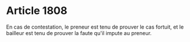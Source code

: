 # Article 1808

En cas de contestation, le preneur est tenu de prouver le cas fortuit, et le bailleur est tenu de prouver la faute qu'il impute au preneur.